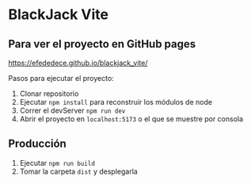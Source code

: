 # BlackJack Vite

## Para ver el proyecto en GitHub pages
  https://efededece.github.io/blackjack_vite/

Pasos para ejecutar el proyecto:

1. Clonar repositorio
2. Ejecutar ```npm install``` para reconstruir los módulos de node
3. Correr el devServer ```npm run dev```
4. Abrir el proyecto en ```localhost:5173``` o el que se muestre por consola

## Producción

1. Ejecutar ```npm run build```
2. Tomar la carpeta ```dist``` y desplegarla



